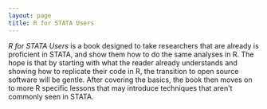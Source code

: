 ```yaml
---
layout: page
title: R for STATA Users
---
```


*R for STATA Users* is a book designed to take researchers that are already is proficient in STATA, and show them how to do the same analyses in R. The hope is that by starting with what the reader already understands and showing how to replicate their code in R, the transition to open source software will be gentle. After covering the basics, the book then moves on to more R specific lessons that may introduce techniques that aren't commonly seen in STATA. 

<!-- See the rough start to the book here: [https://newton-c.github.io/R_for_STATA_Users/](https://newton-c.github.io/R_for_STATA_Users/) -->
